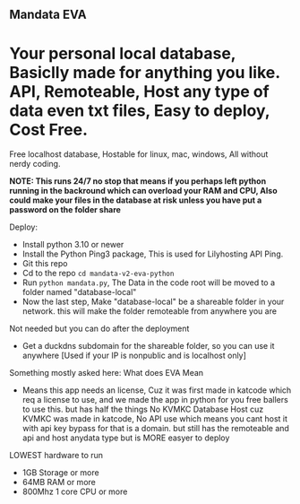 ## Mandata EVA
# Your personal local database, Basiclly made for anything you like. API, Remoteable, Host any type of data even txt files, Easy to deploy, Cost Free.

Free localhost database, Hostable for linux, mac, windows, All without nerdy coding.

**NOTE: This runs 24/7 no stop that means if you perhaps left python running in the backround which can overload your RAM and CPU, Also could make your files in the database at risk unless you have put a password on the folder share**


Deploy:
- Install python 3.10 or newer
- Install the Python Ping3 package, This is used for Lilyhosting API Ping.
- Git this repo
- Cd to the repo ```cd mandata-v2-eva-python```
- Run ```python mandata.py```, The Data in the code root will be moved to a folder named "database-local"
- Now the last step, Make "database-local" be a shareable folder in your network. this will make the folder remoteable from anywhere you are

  
Not needed but you can do after the deployment
- Get a duckdns subdomain for the shareable folder, so you can use it anywhere [Used if your IP is nonpublic and is localhost only]


Something mostly asked here: What does EVA Mean
- Means this app needs an license, Cuz it was first made in katcode which req a license to use, and we made the app in python for you free ballers to use this. but has half the things No KVMKC Database Host cuz KVMKC was made in katcode, No API use which means you cant host it with api key bypass for that is a domain. but still has the remoteable and api and host anydata type but is MORE easyer to deploy


LOWEST hardware to run
- 1GB Storage or more
- 64MB RAM or more
- 800Mhz 1 core CPU or more
